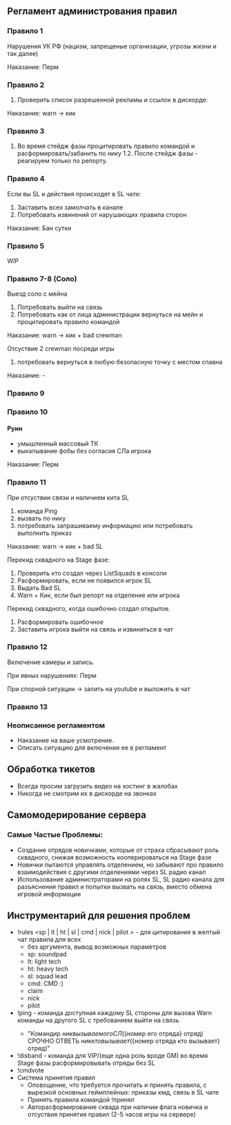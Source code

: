## Регламент администрования правил

### Правило 1 
Нарушения УК РФ (нацизм, запрещеные организации, угрозы жизни и так далее)

Наказание: Перм

### Правило 2
1. Проверить список разрешенной рекламы и ссылок в дискорде:

Наказание: warn -> кик

### Правило 3
1. Во время стейдж фазы процитировать правило командой и расформировать/забанить по нику
1.2. После стейдж фазы - реагируем только по репорту.

### Правило 4
Если вы SL и действия происходят в SL чате:
1. Заставить всех замолчать в канале
2. Потребовать извинений от нарушающих правила сторон

Наказание: Бан сутки

### Правило 5
WIP

### Правило 7-8 (Соло)
Выезд соло с мейна 
1. Потребовать выйти на связь
2. Потребовать как от лица администрации вернуться на мейн и процитировать правило командой

Наказание: warn -> кик + bad crewman

Отсуствие 2 crewman посреди игры
1. потребовать вернуться в любую безопасную точку с местом спавна

Наказание: -

### Правило 9

### Правило 10

#### Руин
- умышленный массовый ТК
- выкапывание фобы без согласия СЛа игрока

Наказание: Перм


### Правило 11
При отсуствии связи и наличием кита SL
1. команда Ping
2. вызвать по нику
3. потребовать запрашиваему информацию или потребовать выполнить приказ

Наказание: warn -> кик + bad SL

Перекид сквадного на Stage фазе: 
1. Проверить кто создал через ListSquads в консоли
2. Расформировать, если не появился игрок SL
3. Выдать Bad SL
4. Warn + Кик, если был репорт на отделение или игрока

Перекид сквадного, когда ошибочно создал открытое.
1. Расформировать ошибочное
2. Заставить игрока выйти на связь и извиниться в чат 

### Правило 12
Включение камеры и запись.

При явных нарушениях: Перм

При спорной ситуации -> залить на youtube и выложить в чат

### Правило 13

### Неописанное регламентом
- Наказание на ваше усмотрение. 
- Описать ситуацию для включения ее в регламент

## Обработка тикетов
- Всегда просим загрузить видео на хостинг в жалобах
- Никогда не смотрим их в дискорде на звонках


## Самомодерирование сервера

### Самые Частые Проблемы:
- Создание отрядов новичками, которые от страха сбрасывают роль сквадного, снижая возможность кооперироваться на Stage фазе  
- Новички пытаются управлять отделением, но забывают про правило взаимодействия с другими отделениями через SL радио канал
- Использование администраторами на ролях SL, SL радио канала для разъяснения правил и попытки вызвать на связь, вместо обмена игровой информации

## Инструментарий для решения проблем
- !rules <sp | lt | ht | sl | cmd | nick | pilot > - для цитирования в желтый чат правила для всех
    - без аргумента, вывод возможных параметров
    - sp: soundpad
    - lt: light tech
    - ht: heavy tech
    - sl: squad lead
    - cmd: CMD :)
    - claim
    - nick 
    - pilot
- !ping <SL Number> - команда доступная каждому SL стороны для вызова Warn команды на другого SL с требованием выйти на связь
    - "Командир ${ник вызываемого СЛ}(${номер его отряда} отряд) СРОЧНО ОТВЕТЬ ${ник кто вызывает}(${номер отряда кто вызывает} отряд)"
- !disband <SL Number> - команда для VIP/(еще одна роль вроде GM) во время Stage фазы расформировывать отряды без SL
- !cmdvote <SL Number>
- Система принятия правил
    - Оповощение, что требуется прочитать и принять правила, с вырезкой основных геймплейных: приказы кмд, связь в SL чате
    - Принять правила командой !принял
    - Авторасформирование сквада при наличии флага новичка и отсуствия принятия правил (2-5 часов игры на серверe)


